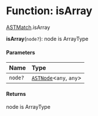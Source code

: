 # Function: isArray

[ASTMatch](/auto-docs/editor/modules/ASTMatch.md).isArray

**isArray**(`node?`): node is ArrayType

#### Parameters

| Name | Type |
| :------ | :------ |
| `node?` | [`ASTNode`](/auto-docs/editor/classes/ASTNode.md)<`any`, `any`> |

#### Returns

node is ArrayType
